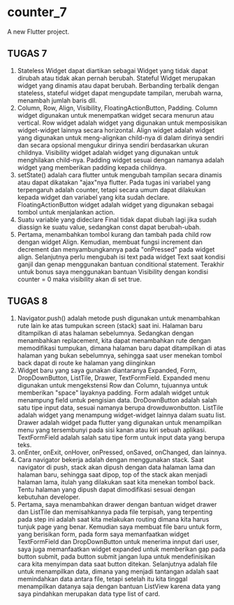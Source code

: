 # counter_7

A new Flutter project.

## TUGAS 7
1. Stateless Widget dapat diartikan sebagai Widget yang tidak dapat dirubah atau tidak akan pernah berubah. Stateful Widget merupakan widget yang dinamis atau dapat berubah. Berbanding terbalik dengan stateless, stateful widget dapat mengupdate tampilan, merubah warna, menambah jumlah baris dll.
2. Column, Row, Align, Visibility, FloatingActionButton, Padding. Column widget digunakan untuk menempatkan widget secara menurun atau vertical. Row widget adalah widget yang digunakan untuk memposisikan widget-widget lainnya secara horizontal. Align widget adalah widget yang digunakan untuk meng-alignkan child-nya di dalam dirinya sendiri dan secara opsional mengukur dirinya sendiri berdasarkan ukuran childnya. Visibility widget adalah widget yang digunakan untuk menghilakan child-nya. Padding widget sesuai dengan namanya adalah widget yang memberikan padding kepada childnya.
3. setState() adalah cara flutter untuk mengubah tampilan secara dinamis atau dapat dikatakan "ajax"nya flutter. Pada tugas ini variabel yang terpengaruh adalah counter, tetapi secara umum dapat dilakukan kepada widget dan variabel yang kita sudah declare. FloatingActionButton widget adalah widget yang digunakan sebagai tombol untuk menjalankan action.
4. Suatu variable yang dideclare Final tidak dapat diubah lagi jika sudah diassign ke suatu value, sedangkan const dapat berubah-ubah.
5. Pertama, menambahkan tombol kurang dan tambah pada child row dengan widget Align. Kemudian, membuat fungsi increment dan decrement dan menyambungkannya pada "onPressed" pada widget align. Selanjutnya perlu mengubah isi text pada widget Text saat kondisi ganjil dan genap menggunakan bantuan conditional statement. Terakhir untuk bonus saya menggunakan bantuan Visibility dengan kondisi counter = 0 maka visibility akan di set true.

## TUGAS 8
1. Navigator.push() adalah metode push digunakan untuk menambahkan rute lain ke atas tumpukan screen (stack) saat ini. Halaman baru ditampilkan di atas halaman sebelumnya. Sedangkan dengan menambahkan replacement, kita dapat menambahkan rute dengan memodifikasi tumpukan, dimana halaman baru dapat ditampilkan di atas halaman yang bukan sebelumnya, sehingga saat user menekan tombol back dapat di route ke halaman yang diinginkan
2. Widget baru yang saya gunakan diantaranya Expanded, Form, DropDownButton, ListTile, Drawer, TextFormField. Expanded menu digunakan untuk mengekstensi Row dan Column, tujuannya untuk memberikan "space" layaknya padding. Form adalah widget untuk menampung field untuk pengisian data. DroDownButton adalah salah satu tipe input data, sesuai namanya berupa drowduwonbutton. ListTile adalah widget yang menampung widget-widget lainnya dalam suatu list. Drawer adalah widget pada flutter yang digunakan untuk menampilkan menu yang tersembunyi pada sisi kanan atau kiri sebuah aplikasi. TextFormField adalah salah satu tipe form untuk input data yang berupa teks.
3. onEnter, onExit, onHover, onPressed, onSaved, onChanged, dan lainnya.
4. Cara navigator bekerja adalah dengan menggunakan stack. Saat navigator di push, stack akan dipush dengan data halaman lama dan halaman baru, sehingga saat dipop, top of the stack akan menjadi halaman lama, itulah yang dilakukan saat kita menekan tombol back. Tentu halaman yang dipush dapat dimodifikasi sesuai dengan kebutuhan developer.
5. Pertama, saya menambahkan drawer dengan bantuan widget drawer dan ListTile dan memisahkannya pada file terpisah, yang terpenting pada step ini adalah saat kita melakukan routing dimana kita harus tunjuk page yang benar. Kemudian saya membuat file baru untuk form, yang berisikan form, pada form saya memanfaatkan widget TextFormField dan DropDownButton untuk menerima innput dari user, saya juga memanfaatkan widget expanded untuk memberikan gap pada button submit, pada button submit jangan lupa untuk mendefinisikan cara kita menyimpan data saat button ditekan. Selanjutnya adalah file untuk menampilkan data, dimana yang menjadi tantangan adalah saat memindahkan data antara file, tetapi setelah itu kita tinggal menampilkan datanya saja dengan bantuan ListView karena data yang saya pindahkan merupakan data type list of card.
